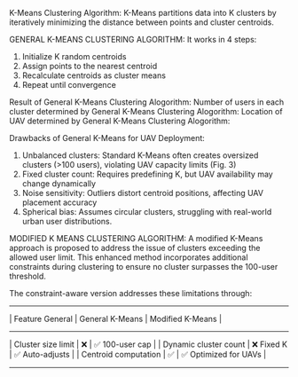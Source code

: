 K-Means Clustering Algorithm:
K-Means partitions data into K clusters by iteratively minimizing the distance between points and cluster centroids. 

GENERAL K-MEANS CLUSTERING ALGORITHM:
It works in 4 steps:
1. Initialize K random centroids
2. Assign points to the nearest centroid
3. Recalculate centroids as cluster means
4. Repeat until convergence

Result of General K-Means Clustering Alogorithm: 
Number of users in each cluster determined by General K-Means Clustering Alogorithm:
Location of UAV determined by General K-Means Clustering Alogorithm:

Drawbacks of General K-Means for UAV Deployment:
1. Unbalanced clusters: Standard K-Means often creates oversized clusters (>100 users), violating UAV capacity limits (Fig. 3)
2. Fixed cluster count: Requires predefining K, but UAV availability may change dynamically
3. Noise sensitivity: Outliers distort centroid positions, affecting UAV placement accuracy
4. Spherical bias: Assumes circular clusters, struggling with real-world urban user distributions.

MODIFIED K MEANS CLUSTERING ALGORITHM:
A modified K-Means approach is proposed to address the issue of clusters exceeding the allowed user limit. This enhanced method incorporates additional constraints during clustering to ensure no cluster surpasses the 100-user threshold.

The constraint-aware version addresses these limitations through:
_________________________________________________________________________________
|  Feature	General          |    General K-Means	|      Modified K-Means       |
_________________________________________________________________________________
|  Cluster size limit	       |    ❌	            |     ✅ 100-user cap         |
|  Dynamic cluster count	   |    ❌ Fixed K	    |     ✅ Auto-adjusts         |
|  Centroid computation	     |    ✅	            |     ✅ Optimized for UAVs   |
_________________________________________________________________________________

